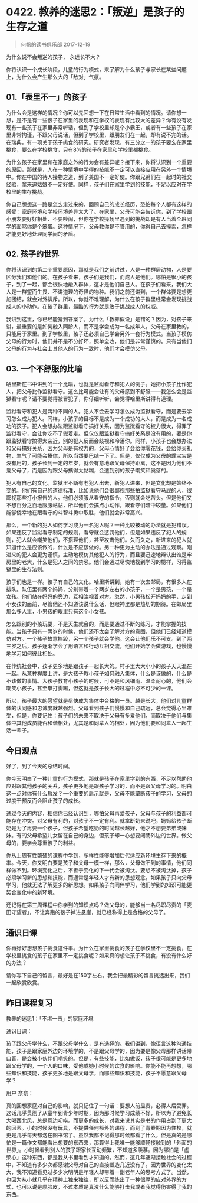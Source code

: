 # 0422. 教养的迷思2：「叛逆」是孩子的生存之道
> 何帆的读书俱乐部
2017-12-19

为什么说不会叛逆的孩子， 永远长不大？

你将认识一个成长阶段，儿童的行为模式，来了解为什么孩子与家长在某些问题上，为什么会产生那么大的「敌对」气氛。

## 01.「表里不一」的孩子

为什么会是这样的情况？你可以先回想一下在日常生活中看到的情况。请你想一想，是不是有一些孩子在家里的表现和在学校的表现有比较大的差异？你有没有发现有一些孩子在家里非常听话，但到了学校里却是个小霸王，或者有一些孩子在家里非常拘谨，不跟父母说话，但到了学校里，跟朋友们在一起，却有说不完的话。在瑞典，有一项关于孩子挑食的研究。研究者发现，有三分之一的孩子要么在家里挑食，要么在学校挑食，只有8%的孩子在家里和学校里都挑食。

为什么孩子在家里和在家庭之外的行为会有差异呢？接下来，你将认识到一个重要的原因，那就是，人在一种情境中学得的技能不一定可以直接应用在另外一个情境中。你在中国的待人接物之道，到了美国不一定好使。你跟兄弟们在一起时的社交经验，拿来追姑娘不一定好使。同样，孩子们在家里学到的技能，不足以应对在学校里的生存挑战。

你自己想想这一路是怎么走过来的。回顾自己的成长经历，恐怕每个人都有这样的感受：家庭环境和学校环境差异太大了。在家里，父母可能会告诉你，到了学校跟小朋友要好好相处、不要吵闹，但你在学校操场里遇到的挑战却是有人当着全班同学的面骂你是个笨蛋。这种情况下，父母教你是不管用的，你得自己去摸索，怎样才能更好地处理同学间的矛盾。

## 02. 孩子的世界

你将认识到的第二个重要原因，那就是我们之前讲过，人是一种群居动物，人是要区分我们和他们的。在孩子看来，孩子们是我们，而成人是他们。哪怕是很小的孩子，到了一起，都会很快地融入群体，这才是他们自己人。在孩子们看来，我们大人是一群望而生畏、不讲道理的奇怪的物种。我们之前还讲到，一个群体要是想更加团结，就会对外排斥。所以，你就不难理解，为什么在孩子群里经常会发现挑战成人的小动作。在孩子群里，最酷的行为就是敢于挑战成人的权威。

我讲到这里，你已经能猜到答案了。为什么「教养假设」是错的？因为，对孩子来讲，最重要的是如何融入同龄人，而不是学会成为一名成年人。父母在家里教的，只能用于家里。到了学校里，孩子还必须自己学会另外一套行为模式。当孩子模仿父母的行为时，他们并不是不分好坏，照单全收，他们是非常谨慎的。只有当他们父母的行为与社会上其他人的行为一致时，他们才会模仿父母。

## 03. 一个不舒服的比喻

哈里斯在书中讲到的一个比喻，也就是监狱看守和犯人的例子。她把小孩子比作犯人，把父母比作监狱看守。这么比可能会让有的父母感到不舒服——我怎么会是监狱看守呢？请不要觉得被冒犯了，你仔细听听，会觉得哈里斯讲得有道理。

监狱看守和犯人是两种不同的人。犯人不会去学习怎么成为监狱看守，而是要去学习怎么成为犯人。同样，小孩子的目标不是成为一个成功的大人，而是成为一名成功的孩子。犯人会想办法跟监狱看守搞好关系，因为监狱看守的权力很大，得罪了监狱看守，会让你吃不了兜着走。但仅仅跟监狱看守搞好关系是没有用的，要是你跟监狱看守搞得太亲近，别的犯人反而会歧视和冷落你。同样，小孩子也会想办法和父母搞好关系，因为父母是有权力的，父母心情好了会给你零花钱，会给你买礼物，生气了可能会揍你，所以当然要巴结一下了。但是，仅仅成为父母的乖宝宝是没有用的，孩子长到一定的年岁，就会有意地跟父母保持距离，这不是因为他们不爱父母了，而是因为跟父母搞得太黏糊，会遭到别的孩子嘲笑和奚落的。

犯人有自己的文化。监狱里不断有老犯人出去，新犯人进来，但是文化却是始终不变的。他们有自己的道德标准，比如说他们会很鄙视那些拍监狱看守马屁的人，很鄙视那些打小报告的人。他们必须服从看守的指令，否则就会吃苦头。但是他们又不想百分之百地服服帖帖，所以他们会搞点小动作，跟看守们暗中较量。如果他们能够侥幸地在跟看守的斗智斗勇中取胜，他们就会非常高兴。

那么，一个新的犯人如何学习成为一名犯人呢？一种比较被动的办法就是犯错误。如果违反了监狱看守制定的规则，看守就会惩罚他们，但是如果违反了犯人的规则，犯人就会嘲笑他们，不搭理他们，甚至攻击他们。久而久之，新进来的犯人就知道什么是应该做的，什么是不应该做的。另一种更为主动的办法是通过观察。刚进来的犯人会更为谨慎，主动地模仿其他犯人的行为，而且要迅速地辨认出谁是牢房里的老大，什么是犯人之间的禁忌。他们会通过尽快地找到学习的榜样，习得监狱里的生存法则。 

孩子们也是一样。孩子有自己的文化。哈里斯讲到，她有一次去邮局，有很多人在排队。队伍里有两个妈妈，分别带着一个两岁左右的小孩子，一个是男孩，一个是女孩。他们站在妈妈的旁边，互相注视着对方。忽然，小男孩松开妈妈的手，走到小女孩的面前，尽管他还不知道该说什么话，但眼神里都是热切的期待。在邮局里那么多人里，小男孩的眼里只有这个小女孩。

怎么跟别的小孩玩耍，不是天生就会的，而是要通过不断的练习，才能掌握的技能。当孩子只有一两岁的时候，他们还不太会了解对方的意图，但他们已经知道模仿对方。一个孩子故意摔跤，另一个孩子就会学他。这会让他们乐不可支。到了两三岁之后，孩子逐渐学会了用语言和行动互相交流，他们开始学会做游戏，也慢慢地学习如何彼此相处。

在传统社会中，孩子更多地是跟孩子一起长大的。村子里大大小小的孩子天天混在一起。从某种程度上讲，是大孩子教小孩子如何融入集体，什么是该做的，什么是不该做的事情。大孩子教育小孩子的时候，可不是和风细雨、温柔耐心的，他们会嘲笑小孩子，甚至拳打脚踢，但这就是孩子长大的过程中必不可少的一课。

所以，孩子最大的愿望就是尽快成为集体中合格的一员。越是长大，他们对儿童群体的认同感和忠诚度就越强烈。父母看到孩子们慢慢和自己疏远，总会觉得心里难受，但是，你要记住：孩子们的未来不取决于父母有多爱他们，而取决于他们与集体中其他成员能否和谐相处，尤其是和同辈人的相处，因为他们要和同辈人一起生活一辈子。

## 今日观点

好了，到了今天的总结时间。

你今天明白了一种儿童的行为模式，那就是孩子在家里学到的东西，不足以帮助他应对跟其他孩子的关系，孩子更多地是跟孩子学习的，而不是跟父母学习的。明白这一点对你有什么启发？一个重要的启示就是，父母不能垄断孩子的学习，父母的过度干预反而会阻止孩子的成长。

通过今天的内容，相信你已经认识到，哪怕父母再爱孩子，父母与孩子的利益都可能存在冲突。对父母有利的，对孩子不一定有利。就拿断奶来说吧，妈妈给孩子断奶是为了再要一个孩子，但孩子希望吃奶的时间越长越好，他才不想要弟弟或妹妹。有的父母希望儿女留在自己的身边，但孩子却一心想要闯荡外边的世界。做父母的，要学会尊重孩子的利益。

你从上周有性繁殖的课程中学到，多样性能够增加后代适应新环境生存下来的概率。今天，你又明白要是孩子和父母一模一样，那么，父母做不到的事情，他们同样做不到。环境变化之后，不善于变化的下一代会被淘汰。要想不被淘汰掉，孩子必须学习新的思想和技能，而通常是年轻人才有新的思想观念。如果孩子只向父母学习，他就无法了解更多的新思想。如果孩子向同伴学习，他们学到的知识可能更契合变化中的新环境。

还记得在第三周课程中你学到的知识点吗？做父母的，能够当一名尽职尽责的「麦田守望者」，不让奔跑的孩子掉进悬崖，就已经称得上是合格的父母了。

## 通识日课

你再好好想想孩子挑食这件事。为什么在家里挑食的孩子在学校里不一定挑食，在学校里挑食的孩子在家里不一定挑食呢？如果真的想让孩子不挑食，有没有什么好的办法？

请你写下自己的留言，最好是在150字左右。我会把最精彩的留言挑选出来，我们一起欣赏欣赏。

## 昨日课程复习

教养的迷思1：「不堪一击」的家庭环境

通识日课：

孩子跟父母学什么，不跟父母学什么，是有选择的。我们讲到，像语言这种沟通技能，孩子是跟家庭外边的环境学的，不是跟父母学的，因为要是像父母那样讲话带口音，是会被小伙伴们嘲笑的。但是，有些技能，比如做饭，孩子很可能是更多地跟父母学的，一个人的口味，受他或她小时候的饮食的影响。你能不能再想想，哪些知识和技能，孩子更多地是跟父母学，而哪些知识和技能，孩子不愿意跟父母学？

用户 奈奈：

真的回想家庭对自己的影响，就只记住了一句话：要想人前显贵，必得人后受罪。这话几乎贯彻了从童年到青少年时期，因为那时候学习成绩不好，所以为了避免长大喝西北风，总是耳边叨唠。而更多的成长，对我来说其实是书的作用占到了更大的因素。小的时候没有玩具，不提供任何额外的课程，而到了青春期因为住校，就更是几乎每天都泡在图书馆了。虽然我都不记得那时候都看了什么，但是真的是哪怕是一篇作文都能看出想要的东西来，那算得上我唯一能够顺畅接触到的「外面的世界」。小时候看到别人的孩子跟家长互动频繁，不知道多羡慕。因为哪怕是「虚荣心」这种东西，都是我从书里看到才知道的。然而，这几年逐渐接触社会的过程中，不知道有多少次都感谢父母对自己的直接塑造几近没有了。因为世界的变化太大，我不知道看见过多少次明明是年轻人却带着一副老年人的思考方式了。当然，也因为从小就几乎在精神上独来独往，所以反而练出了一种很厚的应对外界的方式，也可以说是厚脸皮，不过本质是真没什么能够打击我或者我觉得伤害得了我的东西。




